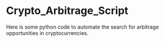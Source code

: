 # Crypto_Arbitrage_Script
Here is some python code to automate the search for arbitrage opportunities in cryptocurrencies. 
